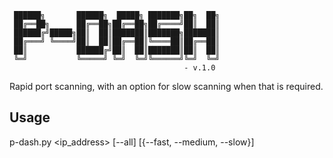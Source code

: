 ```
 ██████╗       ██████╗  █████╗ ███████╗██╗  ██╗
 ██╔══██╗      ██╔══██╗██╔══██╗██╔════╝██║  ██║
 ██████╔╝█████╗██║  ██║███████║███████╗███████║
 ██╔═══╝ ╚════╝██║  ██║██╔══██║╚════██║██╔══██║
 ██║           ██████╔╝██║  ██║███████║██║  ██║
 ╚═╝           ╚═════╝ ╚═╝  ╚═╝╚══════╝╚═╝  ╚═╝
                                       - v.1.0
```
Rapid port scanning, with an option for slow scanning when that is required.

## Usage
p-dash.py \<ip_address\> \[--all\] \[\{--fast, --medium, --slow\}\] 
